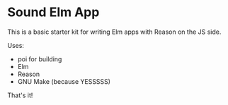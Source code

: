# Sound Elm App

This is a basic starter kit for writing Elm apps with Reason on the JS side.

Uses:

* poi for building
* Elm
* Reason
* GNU Make (because YESSSSS)

That's it!
